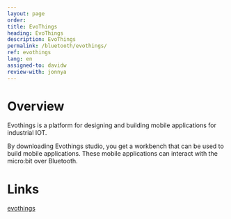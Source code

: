 ```yaml
---
layout: page
order: 
title: EvoThings
heading: EvoThings
description: EvoThings
permalink: /bluetooth/evothings/
ref: evothings
lang: en
assigned-to: davidw
review-with: jonnya
---
```


# Overview

Evothings is a platform for designing and building mobile applications for
industrial IOT.

By downloading Evothings studio, you get a workbench that can be used
to build mobile applications. These mobile applications can interact
with the micro:bit over Bluetooth.


# Links

[evothings](https://evothings.com/evothings-and-the-bbc-microbit/)

